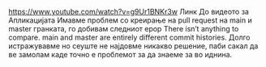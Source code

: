  https://www.youtube.com/watch?v=g9Ur1BNKr3w Линк До видеото за Апликацијата
Имавме проблем со креирање на pull request на main и master гранката, го добивам следниот ерор There isn’t anything to compare.
main and master are entirely different commit histories. Долго истражувавме но сеуште не најдовме никакво решение, паби сакал да ве замолам каде точно е проблемот за да знаеме за во иднина.
